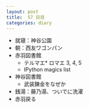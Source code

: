 ```yaml
---
layout: post
title:  57 日目
categories: diary
---
```


* 就寝：神谷公園
* 朝：西友ワゴンパン
* 赤羽図書館
  * テルマエ* ロマエ 3, 4, 5
  * IPython magics list
* 神谷図書館
  * 武装錬金をなぜか
* 銭湯：藤乃湯、ついでに洗濯
* 赤羽戻る
